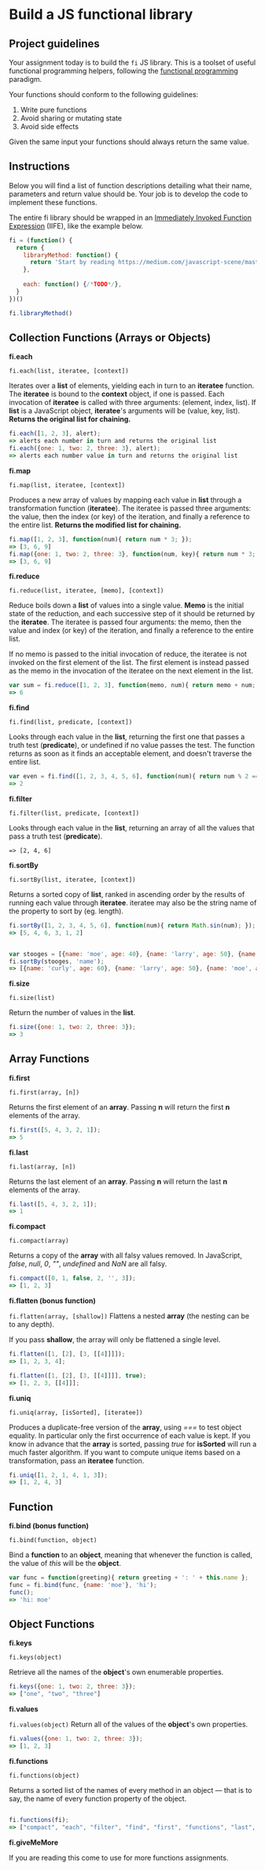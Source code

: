 # Build a JS functional library

## Project guidelines
Your assignment today is to build the `fi` JS library. This is a toolset of useful functional programming helpers, following the [functional programming](https://medium.com/javascript-scene/master-the-javascript-interview-what-is-functional-programming-7f218c68b3a0) paradigm.

Your functions should conform to the following guidelines:

1. Write pure functions
2. Avoid sharing or mutating state
3. Avoid side effects

Given the same input your functions should always return the same value.

## Instructions
Below you will find a list of function descriptions detailing what their name, parameters and return value should be. Your job is to develop the code to implement these functions.

The entire fi library should be wrapped in an [Immediately Invoked Function Expression](https://en.wikipedia.org/wiki/Immediately-invoked_function_expression) (IIFE), like the example below.

```javascript
fi = (function() {
  return {
    libraryMethod: function() {
      return 'Start by reading https://medium.com/javascript-scene/master-the-javascript-interview-what-is-functional-  programming-7f218c68b3a0'
    },
    
    each: function() {/*TODO*/},
  }
})()

fi.libraryMethod()
```

## Collection Functions (Arrays or Objects)

**fi.each**

`fi.each(list, iteratee, [context])`

Iterates over a **list** of elements, yielding each in turn to an **iteratee** function. The **iteratee** is bound to the **context** object, if one is passed. Each invocation of **iteratee** is called with three arguments: (element, index, list). If **list** is a JavaScript object, **iteratee**'s arguments will be (value, key, list). **Returns the original list for chaining.**

```javascript
fi.each([1, 2, 3], alert);
=> alerts each number in turn and returns the original list
fi.each({one: 1, two: 2, three: 3}, alert);
=> alerts each number value in turn and returns the original list
```


**fi.map**

`fi.map(list, iteratee, [context])`


Produces a new array of values by mapping each value in **list** through a transformation function (**iteratee**). The iteratee is passed three arguments: the value, then the index (or key) of the iteration, and finally a reference to the entire list. **Returns the modified list for chaining.**

```javascript
fi.map([1, 2, 3], function(num){ return num * 3; });
=> [3, 6, 9]
fi.map({one: 1, two: 2, three: 3}, function(num, key){ return num * 3; });
=> [3, 6, 9]
```

**fi.reduce**

`fi.reduce(list, iteratee, [memo], [context])`

Reduce boils down a **list** of values into a single value. **Memo** is the initial state of the reduction, and each successive step of it should be returned by the **iteratee**. The iteratee is passed four arguments: the memo, then the value and index (or key) of the iteration, and finally a reference to the entire list.

If no memo is passed to the initial invocation of reduce, the iteratee is not invoked on the first element of the list. The first element is instead passed as the memo in the invocation of the iteratee on the next element in the list.

```javascript
var sum = fi.reduce([1, 2, 3], function(memo, num){ return memo + num; }, 0);
=> 6
```


**fi.find**

`fi.find(list, predicate, [context])`

Looks through each value in the **list**, returning the first one that passes a truth test (**predicate**), or undefined if no value passes the test. The function returns as soon as it finds an acceptable element, and doesn't traverse the entire list.

```javascript
var even = fi.find([1, 2, 3, 4, 5, 6], function(num){ return num % 2 == 0; });
=> 2
```

**fi.filter**

`fi.filter(list, predicate, [context])`

Looks through each value in the **list**, returning an array of all the values that pass a truth test (**predicate**).

```javascriptvar evens = fi.filter([1, 2, 3, 4, 5, 6], function(num){ return num % 2 == 0; });
=> [2, 4, 6]
```

**fi.sortBy**

`fi.sortBy(list, iteratee, [context])`

Returns a sorted copy of **list**, ranked in ascending order by the results of running each value through **iteratee**. iteratee may also be the string name of the property to sort by (eg. length).

```javascript
fi.sortBy([1, 2, 3, 4, 5, 6], function(num){ return Math.sin(num); });
=> [5, 4, 6, 3, 1, 2]


var stooges = [{name: 'moe', age: 40}, {name: 'larry', age: 50}, {name: 'curly', age: 60}];
fi.sortBy(stooges, 'name');
=> [{name: 'curly', age: 60}, {name: 'larry', age: 50}, {name: 'moe', age: 40}];
```

**fi.size**

`fi.size(list)`

Return the number of values in the **list**.

```javascript
fi.size({one: 1, two: 2, three: 3});
=> 3
```

## Array Functions

**fi.first**

`fi.first(array, [n])`

Returns the first element of an **array**. Passing **n** will return the first **n** elements of the array.

```javascript
fi.first([5, 4, 3, 2, 1]);
=> 5
```


**fi.last**

`fi.last(array, [n])`

Returns the last element of an **array**. Passing **n** will return the last **n** elements of the array.

```javascript
fi.last([5, 4, 3, 2, 1]);
=> 1
```

**fi.compact**

`fi.compact(array)`

Returns a copy of the **array** with all falsy values removed. In JavaScript, _false_, _null_, _0_, _""_, _undefined_ and _NaN_ are all falsy.

```javascript
fi.compact([0, 1, false, 2, '', 3]);
=> [1, 2, 3]
```

**fi.flatten (bonus function)**

`fi.flatten(array, [shallow])`
Flattens a nested **array** (the nesting can be to any depth).

If you pass **shallow**, the array will only be flattened a single level.

```javascript
fi.flatten([1, [2], [3, [[4]]]]);
=> [1, 2, 3, 4];

fi.flatten([1, [2], [3, [[4]]]], true);
=> [1, 2, 3, [[4]]];
```

**fi.uniq**

`fi.uniq(array, [isSorted], [iteratee])`

Produces a duplicate-free version of the **array**, using _===_ to test object equality. In particular only the first occurrence of each value is kept. If you know in advance that the **array** is sorted, passing _true_ for **isSorted** will run a much faster algorithm. If you want to compute unique items based on a transformation, pass an **iteratee** function.

```javascript
fi.uniq([1, 2, 1, 4, 1, 3]);
=> [1, 2, 4, 3]
```

## Function

**fi.bind (bonus function)**

`fi.bind(function, object)`

Bind a **function** to an **object**, meaning that whenever the function is called, the value of _this_ will be the **object**.

```javascript
var func = function(greeting){ return greeting + ': ' + this.name };
func = fi.bind(func, {name: 'moe'}, 'hi');
func();
=> 'hi: moe'
```

## Object Functions

**fi.keys**

`fi.keys(object)`

Retrieve all the names of the **object**'s own enumerable properties.

```javascript
fi.keys({one: 1, two: 2, three: 3});
=> ["one", "two", "three"]
```

**fi.values**

`fi.values(object)`
Return all of the values of the **object**'s own properties.

```javascript
fi.values({one: 1, two: 2, three: 3});
=> [1, 2, 3]
```

**fi.functions**

`fi.functions(object)`

Returns a sorted list of the names of every method in an object — that is to say, the name of every function property of the object.

```javascript

fi.functions(fi);
=> ["compact", "each", "filter", "find", "first", "functions", "last", "map", "reduce", "size", "sortBy"]
```

**fi.giveMeMore**

If you are reading this come to use for more functions assignments.
